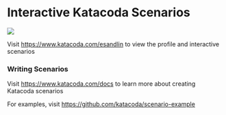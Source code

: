 # Interactive Katacoda Scenarios

[![](http://shields.katacoda.com/katacoda/esandlin/count.svg)](https://www.katacoda.com/esandlin "Get your profile on Katacoda.com")

Visit https://www.katacoda.com/esandlin to view the profile and interactive scenarios

### Writing Scenarios
Visit https://www.katacoda.com/docs to learn more about creating Katacoda scenarios

For examples, visit https://github.com/katacoda/scenario-example
